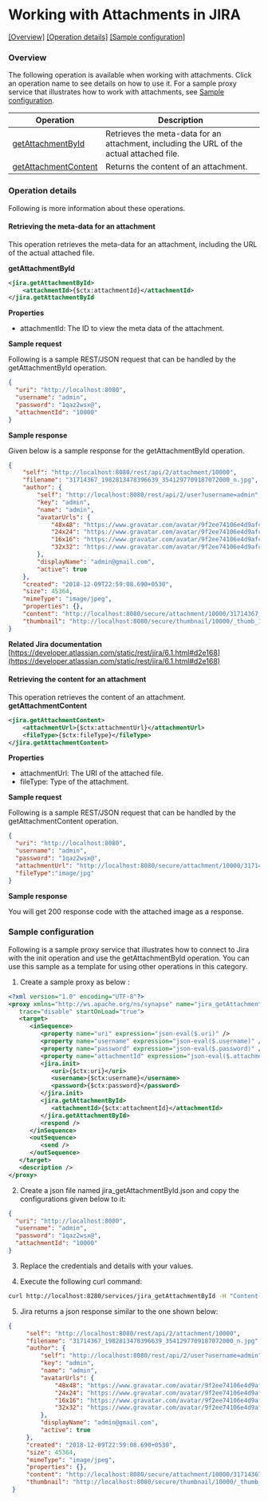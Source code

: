# Working with Attachments in JIRA

[[Overview]](#overview)  [[Operation details]](#operation-details)  [[Sample configuration]](#sample-configuration)

### Overview 

The following operation is available when working with attachments. Click an operation name to see details on how to use it.
For a sample proxy service that illustrates how to work with attachments, see [Sample configuration](#sample-configuration).

| Operation        | Description |
| ------------- |-------------|
| [getAttachmentById](#retrieving-the-meta-data-for-an-attachmen)    | 	Retrieves the meta-data for an attachment, including the URL of the actual attached file. |
| [getAttachmentContent](#retrieving-the-content-for-an-attachment)      | 	Returns the content of an attachment.|

### Operation details

Following is more information about these operations.
#### Retrieving the meta-data for an attachment

This operation retrieves the meta-data for an attachment, including the URL of the actual attached file.

**getAttachmentById**
```xml
<jira.getAttachmentById>
    <attachmentId>{$ctx:attachmentId}</attachmentId>
</jira.getAttachmentById
```
**Properties**
* attachmentId: The ID to view the meta data of the attachment.

**Sample request**

Following is a sample REST/JSON request that can be handled by the getAttachmentById operation.
```json
{
  "uri": "http://localhost:8080",
  "username": "admin",
  "password": "1qaz2wsx@",
  "attachmentId": "10000"
}
```
**Sample response**

Given below is a sample response for the getAttachmentById operation.

```json
{
    "self": "http://localhost:8080/rest/api/2/attachment/10000",
    "filename": "31714367_1982813478396639_3541297709187072000_n.jpg",
    "author": {
        "self": "http://localhost:8080/rest/api/2/user?username=admin",
        "key": "admin",
        "name": "admin",
        "avatarUrls": {
            "48x48": "https://www.gravatar.com/avatar/9f2ee74106e4d9afc58bb796a0895908?d=mm&s=48",
            "24x24": "https://www.gravatar.com/avatar/9f2ee74106e4d9afc58bb796a0895908?d=mm&s=24",
            "16x16": "https://www.gravatar.com/avatar/9f2ee74106e4d9afc58bb796a0895908?d=mm&s=16",
            "32x32": "https://www.gravatar.com/avatar/9f2ee74106e4d9afc58bb796a0895908?d=mm&s=32"
        },
        "displayName": "admin@gmail.com",
        "active": true
    },
    "created": "2018-12-09T22:59:08.690+0530",
    "size": 45364,
    "mimeType": "image/jpeg",
    "properties": {},
    "content": "http://localhost:8080/secure/attachment/10000/31714367_1982813478396639_3541297709187072000_n.jpg",
    "thumbnail": "http://localhost:8080/secure/thumbnail/10000/_thumb_10000.png"
}
```

**Related Jira documentation**
[https://developer.atlassian.com/static/rest/jira/6.1.html#d2e168](https://developer.atlassian.com/static/rest/jira/6.1.html#d2e168)

#### Retrieving the content for an attachment

This operation retrieves the content of an attachment.
**getAttachmentContent**
```xml
<jira.getAttachmentContent>
    <attachmentUrl>{$ctx:attachmentUrl}</attachmentUrl>
    <fileType>{$ctx:fileType}</fileType>
</jira.getAttachmentContent>
```
**Properties**
* attachmentUrl: The URI of the attached file.
* fileType: Type of the attachment.

**Sample request**

Following is a sample REST/JSON request that can be handled by the getAttachmentContent operation.
```json
{
  "uri": "http://localhost:8080",
  "username": "admin",
  "password": "1qaz2wsx@",
  "attachmentUrl": "http://localhost:8080/secure/attachment/10000/31714367_1982813478396639_3541297709187072000_n.jpg",
  "fileType":"image/jpg"
}
```
**Sample response**

You will get 200 response code with the attached image as a response.


### Sample configuration

Following is a sample proxy service that illustrates how to connect to Jira with the init operation and use the getAttachmentById operation. You can use this sample as a template for using other operations in this category.

1. Create a sample proxy as below :
```xml
<?xml version="1.0" encoding="UTF-8"?>
<proxy xmlns="http://ws.apache.org/ns/synapse" name="jira_getAttachmentById" transports="https" statistics="disable"
   trace="disable" startOnLoad="true">
   <target>
      <inSequence>
         <property name="uri" expression="json-eval($.uri)" />
         <property name="username" expression="json-eval($.username)" />
         <property name="password" expression="json-eval($.password)" />
         <property name="attachmentId" expression="json-eval($.attachmentId)" />
         <jira.init>
            <uri>{$ctx:uri}</uri>
            <username>{$ctx:username}</username>
            <password>{$ctx:password}</password>
         </jira.init>
         <jira.getAttachmentById>
            <attachmentId>{$ctx:attachmentId}</attachmentId>
         </jira.getAttachmentById>
         <respond />
      </inSequence>
      <outSequence>
         <send />
      </outSequence>
   </target>
   <description />
</proxy>
```

2. Create a json file named jira_getAttachmentById.json and copy the configurations given below to it:

```json
{
  "uri": "http://localhost:8080",
  "username": "admin",
  "password": "1qaz2wsx@",
  "attachmentId": "10000"
}
```
3. Replace the credentials and details with your values.

4. Execute the following curl command:

```bash
curl http://localhost:8280/services/jira_getAttachmentById -H "Content-Type: application/json" -d @jira_getAttachmentById.json
```
5. Jira returns a json response similar to the one shown below:
 
```json
{
     "self": "http://localhost:8080/rest/api/2/attachment/10000",
     "filename": "31714367_1982813478396639_3541297709187072000_n.jpg",
     "author": {
         "self": "http://localhost:8080/rest/api/2/user?username=admin",
         "key": "admin",
         "name": "admin",
         "avatarUrls": {
             "48x48": "https://www.gravatar.com/avatar/9f2ee74106e4d9afc58bb796a0895908?d=mm&s=48",
             "24x24": "https://www.gravatar.com/avatar/9f2ee74106e4d9afc58bb796a0895908?d=mm&s=24",
             "16x16": "https://www.gravatar.com/avatar/9f2ee74106e4d9afc58bb796a0895908?d=mm&s=16",
             "32x32": "https://www.gravatar.com/avatar/9f2ee74106e4d9afc58bb796a0895908?d=mm&s=32"
         },
         "displayName": "admin@gmail.com",
         "active": true
     },
     "created": "2018-12-09T22:59:08.690+0530",
     "size": 45364,
     "mimeType": "image/jpeg",
     "properties": {},
     "content": "http://localhost:8080/secure/attachment/10000/31714367_1982813478396639_3541297709187072000_n.jpg",
     "thumbnail": "http://localhost:8080/secure/thumbnail/10000/_thumb_10000.png"
 }